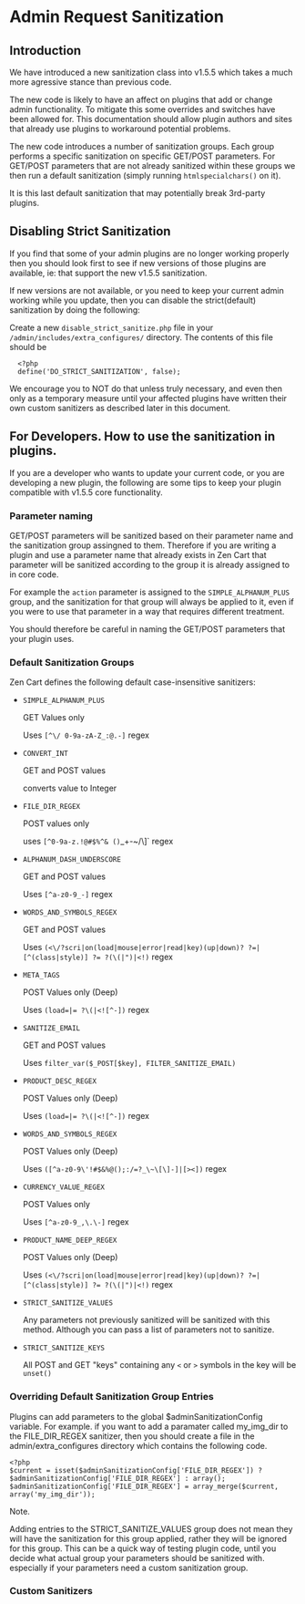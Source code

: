# Admin Request Sanitization

## Introduction 

We have introduced a new sanitization class into v1.5.5 which takes a much more agressive stance than previous code. 

The new code is likely to have an affect on plugins that add or change admin functionality. To mitigate this some 
overrides and switches have been allowed for. This documentation should allow plugin authors and sites that 
already use plugins to workaround potential problems.

The new code introduces a number of sanitization groups. Each group performs a specific sanitization on specific GET/POST 
parameters. For GET/POST parameters that are not already sanitized within these groups we then run a 
default sanitization (simply running `htmlspecialchars()` on it).

It is this last default sanitization that may potentially break 3rd-party plugins.

## Disabling Strict Sanitization

If you find that some of your admin plugins are no longer working properly then you should look first to see if new 
versions of those plugins are available, ie: that support the new v1.5.5 sanitization. 

If new versions are not available, or you need to keep your current admin working while you update, then you can disable
the strict(default) sanitization by doing the following:

Create a new `disable_strict_sanitize.php` file in your `/admin/includes/extra_configures/` directory.
The contents of this file should be 
```
  <?php
  define('DO_STRICT_SANITIZATION', false);
```
We encourage you to NOT do that unless truly necessary, and even then only as a temporary measure until your affected plugins have written their own custom sanitizers as described later in this document.


## For Developers. How to use the sanitization in plugins.

If you are a developer who wants to update your current code, or you are developing a new plugin, the following
are some tips to keep your plugin compatible with v1.5.5 core functionality.


### Parameter naming

GET/POST parameters will be sanitized based on their parameter name and the sanitization group assingned to them. 
Therefore if you are writing a plugin and use a parameter name that already exists in Zen Cart that parameter will be 
sanitized according to the group it is already assigned to in core code. 

For example the `action` parameter is assigned to the `SIMPLE_ALPHANUM_PLUS` group, and the sanitization for that group 
will always be applied to it, even if you were to use that parameter in a way that requires different treatment.

You should therefore be careful in naming the GET/POST parameters that your plugin uses.

### Default Sanitization Groups

Zen Cart defines the following default case-insensitive sanitizers:

+ `SIMPLE_ALPHANUM_PLUS`

    GET Values only
    
    Uses `[^\/ 0-9a-zA-Z_:@.-]` regex
      
      
+ `CONVERT_INT`

    GET and POST values
    
    converts value to Integer
    
+ `FILE_DIR_REGEX`

    POST values only 
    
    uses `[^0-9a-z.!@#$%^& ()`_+-~/\\]` regex

    
+ `ALPHANUM_DASH_UNDERSCORE`

    GET and POST values
    
    Uses `[^a-z0-9_-]` regex
    
    
+ `WORDS_AND_SYMBOLS_REGEX`

    GET and POST values
    
    Uses `(<\/?scri|on(load|mouse|error|read|key)(up|down)? ?=|[^(class|style)] ?= ?(\(|")|<!)` regex
    
    
+ `META_TAGS`

    POST Values only (Deep)
    
    Uses `(load=|= ?\(|<![^-])` regex
    
    
+ `SANITIZE_EMAIL`

    GET and POST values
    
    Uses `filter_var($_POST[$key], FILTER_SANITIZE_EMAIL)`


+ `PRODUCT_DESC_REGEX`

    POST Values only (Deep)
    
    Uses `(load=|= ?\(|<![^-])` regex
    
    
+ `WORDS_AND_SYMBOLS_REGEX`

    POST Values only (Deep)
    
    Uses `([^a-z0-9\'!#$&%@();:/=?_\~\[\]-]|[><])` regex
    
    
+ `CURRENCY_VALUE_REGEX`

    POST Values only
    
    Uses `[^a-z0-9_,\.\-]` regex


+ `PRODUCT_NAME_DEEP_REGEX`

    POST Values only (Deep)
    
    Uses `(<\/?scri|on(load|mouse|error|read|key)(up|down)? ?=|[^(class|style)] ?= ?(\(|")|<!)` regex
    

+ `STRICT_SANITIZE_VALUES`

    Any parameters not previously sanitized will be sanitized with this method. Although you can pass a list of parameters
    not to sanitize. 


+ `STRICT_SANITIZE_KEYS`

	All POST and GET "keys" containing any `<` or `>` symbols in the key will be `unset()`

### Overriding Default Sanitization Group Entries

Plugins can add parameters to the global $adminSanitizationConfig variable. 
For example.
if you want to add a paramater called my_img_dir to the FILE_DIR_REGEX sanitizer, then you should create a file 
in the admin/extra_configures directory which contains the following code.

    <?php
    $current = isset($adminSanitizationConfig['FILE_DIR_REGEX']) ? $adminSanitizationConfig['FILE_DIR_REGEX'] : array();
    $adminSanitizationConfig['FILE_DIR_REGEX'] = array_merge($current, array('my_img_dir'));
    
Note. 

Adding entries to the STRICT_SANITIZE_VALUES group does not mean they will have the sanitization for this group applied, rather 
they will be ignored for this group. This can be a quick way of testing plugin code, until you decide what actual group 
your parameters should be sanitized with. especially if your parameters need a custom sanitization group.

### Custom Sanitizers 



